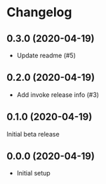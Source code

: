 Changelog
=========

0.3.0 (2020-04-19)
------------------
- Update readme (#5)

0.2.0 (2020-04-19)
------------------
- Add invoke release info (#3)

0.1.0 (2020-04-19)
------------------
Initial beta release

0.0.0 (2020-04-19)
------------------
- Initial setup